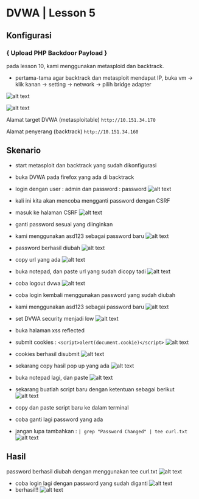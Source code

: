# DVWA | Lesson 5
## Konfigurasi

### { Upload PHP Backdoor Payload }

pada lesson 10, kami menggunakan metasploid dan backtrack.

- pertama-tama agar backtrack dan metasploit mendapat IP, buka vm -> klik kanan -> setting -> network -> pilih bridge adapter

![alt text](./backtrack.PNG)

![alt text](./metasploit.PNG)

Alamat target DVWA (metasploitable) 
`http://10.151.34.170`

Alamat penyerang (backtrack)
`http://10.151.34.160`


## Skenario

- start metasploit dan backtrack yang sudah dikonfigurasi

- buka DVWA pada firefox yang ada di backtrack
- login dengan user : admin dan password : password
![alt text](./16.PNG)
- kali ini kita akan mencoba mengganti password dengan CSRF
- masuk ke halaman CSRF
![alt text](./1.PNG)
- ganti password sesuai yang diinginkan
- kami menggunakan asd123 sebagai password baru
![alt text](./2.PNG)
- password berhasil diubah
![alt text](./3.PNG)
- copy url yang ada
![alt text](./4.PNG)
- buka notepad, dan paste url yang sudah dicopy tadi
![alt text](./5.PNG)
- coba logout dvwa
![alt text](./6.PNG)
- coba login kembali menggunakan password yang sudah diubah
- kami menggunakan asd123 sebagai password baru
![alt text](./7.PNG)
- set DVWA security menjadi low
![alt text](./8.PNG)
- buka halaman xss reflected
- submit cookies : 
    `<script>alert(document.cookie)</script>`
![alt text](./9.PNG)
- cookies berhasil disubmit
![alt text](./10.PNG)
- sekarang copy hasil pop up yang ada
![alt text](./11.PNG)
- buka notepad lagi, dan paste 
![alt text](./12.PNG)
- sekarang  buatlah script baru dengan ketentuan sebagai berikut
![alt text](./13.PNG)
- copy dan paste script baru ke dalam terminal
- coba ganti lagi password yang ada
- jangan lupa tambahkan :
    `| grep "Password Changed" | tee curl.txt`
![alt text](./14.PNG)






## Hasil
password berhasil diubah dengan menggunakan tee curl.txt
![alt text](./15.PNG)
- coba login lagi dengan password yang sudah diganti
![alt text](./16.PNG)
- berhasil!!
![alt text](./17.PNG)